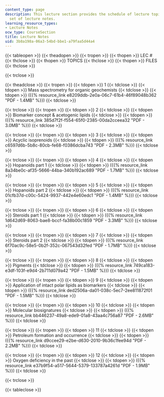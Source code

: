 ```yaml
---
content_type: page
description: This lecture section provides the schedule of lecture topics and a full
  set of lecture notes.
learning_resource_types:
- Lecture Notes
ocw_type: CourseSection
title: Lecture Notes
uid: 3b8a198a-06a3-54bd-bbe1-a79faa5d44a4
---
```


{{< tableopen >}}
{{< theadopen >}}
{{< tropen >}}
{{< thopen >}}
LEC #
{{< thclose >}}
{{< thopen >}}
TOPICS
{{< thclose >}}
{{< thopen >}}
FILES
{{< thclose >}}

{{< trclose >}}

{{< theadclose >}}
{{< tropen >}}
{{< tdopen >}}
1
{{< tdclose >}}
{{< tdopen >}}
Mass spectrometry for organic geochemists
{{< tdclose >}}
{{< tdopen >}}
({{% resource_link e8209ddb-2e0a-06c7-61b4-46f89048b362 "PDF - 1.4MB" %}})
{{< tdclose >}}

{{< trclose >}}
{{< tropen >}}
{{< tdopen >}}
2
{{< tdclose >}}
{{< tdopen >}}
Biomarker concept & acetogenic lipids
{{< tdclose >}}
{{< tdopen >}}
({{% resource_link 385d7f2f-f554-65f0-2385-00da2cceea32 "PDF - 3.0MB" %}})
{{< tdclose >}}

{{< trclose >}}
{{< tropen >}}
{{< tdopen >}}
3
{{< tdclose >}}
{{< tdopen >}}
Acyclic isoprenoids
{{< tdclose >}}
{{< tdopen >}}
({{% resource_link c6597d6b-5b8c-80cb-fe68-f0386dcba743 "PDF - 2.3MB" %}})
{{< tdclose >}}

{{< trclose >}}
{{< tropen >}}
{{< tdopen >}}
4
{{< tdclose >}}
{{< tdopen >}}
Hopanoids part 1
{{< tdclose >}}
{{< tdopen >}}
({{% resource_link 8a34be0c-af35-5666-44ba-340b192ac689 "PDF - 1.7MB" %}})
{{< tdclose >}}

{{< trclose >}}
{{< tropen >}}
{{< tdopen >}}
5
{{< tdclose >}}
{{< tdopen >}}
Hopanoids part 2
{{< tdclose >}}
{{< tdopen >}}
({{% resource_link 01cfb37d-c00c-5424-9937-442e4e60edc1 "PDF - 1.4MB" %}})
{{< tdclose >}}

{{< trclose >}}
{{< tropen >}}
{{< tdopen >}}
6
{{< tdclose >}}
{{< tdopen >}}
Steroids part 1
{{< tdclose >}}
{{< tdopen >}}
({{% resource_link 1d642d69-8063-bae8-bccf-fa38b00c1859 "PDF - 3.3MB" %}})
{{< tdclose >}}

{{< trclose >}}
{{< tropen >}}
{{< tdopen >}}
7
{{< tdclose >}}
{{< tdopen >}}
Steroids part 2
{{< tdclose >}}
{{< tdopen >}}
({{% resource_link 6f70ac9c-58e5-0b2f-352c-067543d32fed "PDF - 1.7MB" %}})
{{< tdclose >}}

{{< trclose >}}
{{< tropen >}}
{{< tdopen >}}
8
{{< tdclose >}}
{{< tdopen >}}
Pigments
{{< tdclose >}}
{{< tdopen >}}
({{% resource_link 749ca183-e3df-103f-e9d4-2b711d079a42 "PDF - 1.5MB" %}})
{{< tdclose >}}

{{< trclose >}}
{{< tropen >}}
{{< tdopen >}}
9
{{< tdclose >}}
{{< tdopen >}}
Application of intact polar lipids as biomarkers
{{< tdclose >}}
{{< tdopen >}}
({{% resource_link ded2506a-da01-038c-5ec7-2ee811872f01 "PDF - 1.5MB" %}})
{{< tdclose >}}

{{< trclose >}}
{{< tropen >}}
{{< tdopen >}}
10
{{< tdclose >}}
{{< tdopen >}}
Molecular biosignatures
{{< tdclose >}}
{{< tdopen >}}
({{% resource_link bb446237-49a8-ede9-01a8-43aa4c756a87 "PDF - 2.6MB" %}})
{{< tdclose >}}

{{< trclose >}}
{{< tropen >}}
{{< tdopen >}}
11
{{< tdclose >}}
{{< tdopen >}}
Petroleum formation and occurrence
{{< tdclose >}}
{{< tdopen >}}
({{% resource_link d9ccee29-e2be-d630-2010-9b36c1fee94d "PDF - 2.2MB" %}})
{{< tdclose >}}

{{< trclose >}}
{{< tropen >}}
{{< tdopen >}}
12
{{< tdclose >}}
{{< tdopen >}}
Oxygen deficiency in the past
{{< tdclose >}}
{{< tdopen >}}
({{% resource_link e37b9f54-a517-5644-5379-133787a4261d "PDF - 1.9MB" %}})
{{< tdclose >}}

{{< trclose >}}

{{< tableclose >}}